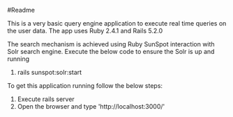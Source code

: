#Readme

This is a very basic query engine application to execute real time queries on the user data.
The app uses Ruby 2.4.1 and Rails 5.2.0

The search mechanism is achieved using Ruby SunSpot interaction with Solr search engine.
Execute the below code to ensure the Solr is up and running
  1. rails sunspot:solr:start


To get this application running follow the below steps:

  1. Execute rails server
  2. Open the browser and type 'http://localhost:3000/'
